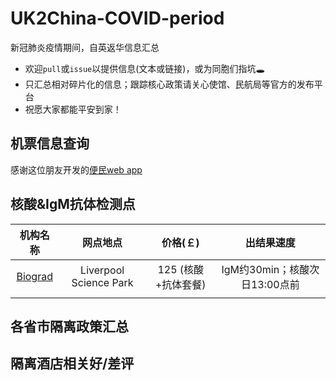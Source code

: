 # UK2China-COVID-period
新冠肺炎疫情期间，自英返华信息汇总 
- 欢迎`pull`或`issue`以提供信息(文本或链接)，或为同胞们指坑🕳
- 只汇总相对碎片化的信息；跟踪核心政策请关心使馆、民航局等官方的发布平台
- 祝愿大家都能平安到家！

## 机票信息查询
感谢这位朋友开发的[便民web app](https://vincentc.us/flights-to-mainland-china-checker-during-covid-19-situation/)

## 核酸&IgM抗体检测点
|                               机构名称                              	|        网点地点        	|      价格(￡)     	|           出结果速度          	|
|:-------------------------------------------------------------------:	|:----------------------:	|:---------------:	|:-----------------------------:	|
| [Biograd](https://clientportal.powerdiary.com/clientportal/biograd) 	| Liverpool Science Park 	| 125 (核酸+抗体套餐) 	| IgM约30min；核酸次日13:00点前 	|
|                                                                     	|                        	|                 	|                               	|

## 各省市隔离政策汇总

## 隔离酒店相关好/差评
